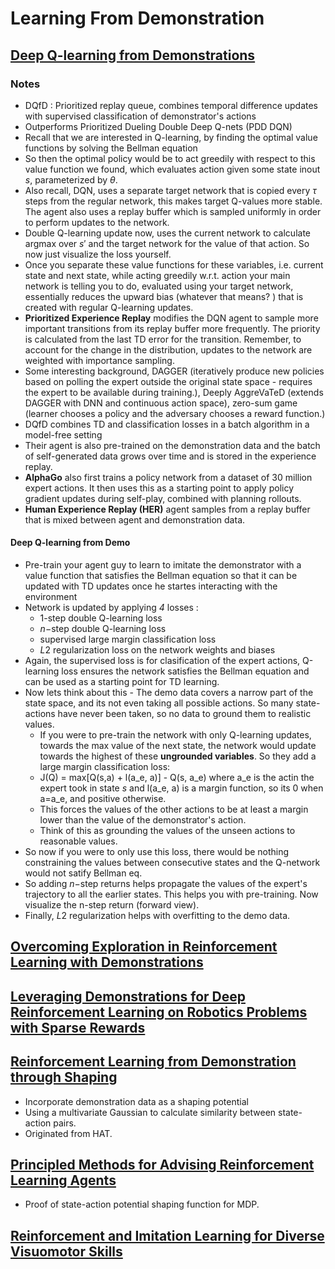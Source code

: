 # Learning From Demonstration

## [Deep Q-learning from Demonstrations](https://arxiv.org/pdf/1704.03732.pdf)

### Notes
- DQfD : Prioritized replay queue, combines temporal difference updates with supervised classification of demonstrator's actions
- Outperforms Prioritized Dueling Double Deep Q-nets (PDD DQN)
- Recall that we are interested in Q-learning, by finding the optimal value functions by solving the Bellman equation
- So then the optimal policy would be to act greedily with respect to this value function we found, which evaluates action given some state inout $s$, parameterized by $\theta$.
- Also recall, DQN, uses a separate target network that is copied every $\tau$ steps from the regular network, this makes target Q-values more stable. The agent also uses a replay buffer which is sampled uniformly in order to perform updates to the network.
- Double Q-learning update now, uses the current network to calculate argmax over $s'$ and the target network for the value of that action. So now just visualize the loss yourself.
- Once you separate these value functions for these variables, i.e. current state and next state, while acting greedily w.r.t. action your main network is telling you to do, evaluated using your target network, essentially reduces the upward bias (whatever that means? ) that is created with regular Q-learning updates. 
- **Prioritized Experience Replay** modifies the DQN agent to sample more important transitions from its replay buffer more frequently. The priority is calculated from the last TD error for the transition. Remember, to account for the change in the distribution, updates to the network are weighted with importance sampling.
- Some interesting background, DAGGER (iteratively produce new policies based on polling the expert outside the original state space - requires the expert to be available during training.), Deeply AggreVaTeD (extends DAGGER with DNN and continuous action space), zero-sum game (learner chooses a policy and the adversary chooses a reward function.)
- DQfD combines TD and classification losses in a batch algorithm in a model-free setting
- Their agent is also pre-trained on the demonstration data and the batch of self-generated data grows over time and is stored in the experience replay.
- **AlphaGo** also first trains a policy network from a dataset of 30 million expert actions. It then uses this as a starting point to apply policy gradient updates during self-play, combined with planning rollouts.
- **Human Experience Replay (HER)** agent samples from a replay buffer that is mixed between agent and demonstration data.

#### Deep Q-learning from Demo
- Pre-train your agent guy to learn to imitate the demonstrator with a value function that satisfies the Bellman equation so that it can be updated with TD updates once he startes interacting with the environment
- Network is updated by applying *4* losses :
  - 1-step double Q-learning loss
  - $n-$step double Q-learning loss
  - supervised large margin classification loss
  - $L2$ regularization loss on the network weights and biases
- Again, the supervised loss is for clasification of the expert actions, Q-learning loss ensures the network satisfies the Bellman equation and can be used as a starting point for TD learning.
- Now lets think about this - The demo data covers a narrow part of the state space, and its not even taking all possible actions. So many state-actions have never been taken, so no data to ground them to realistic values.
  - If you were to pre-train the network with only Q-learning updates, towards the max value of the next state, the network would update towards the highest of these **ungrounded variables**.
So they add a large margin classification loss:
  - J(Q) = max[Q(s,a) + l(a_e, a)] - Q(s, a_e)   where a_e is the actin the expert took in state $s$ and l(a_e, a) is a margin function, so its 0 when a=a_e, and positive otherwise.
  - This forces the values of the other actions to be at least a margin lower than the value of the demonstrator's action.
  - Think of this as grounding the values of the unseen actions to reasonable values.
 - So now if you were to only use this loss, there would be nothing constraining the values between consecutive states and the Q-network would not satify Bellman eq.
- So adding $n-$step returns helps propagate the values of the expert's trajectory to all the earlier states. This helps you with pre-training. Now visualize the n-step return (forward view).
- Finally, $L2$ regularization helps with overfitting to the demo data.


## [Overcoming Exploration in Reinforcement Learning with Demonstrations](https://arxiv.org/pdf/1709.10089.pdf)


## [Leveraging Demonstrations for Deep Reinforcement Learning on Robotics Problems with Sparse Rewards](https://arxiv.org/pdf/1707.08817.pdf)



## [Reinforcement Learning from Demonstration through Shaping](https://www.ijcai.org/Proceedings/15/Papers/472.pdf)
- Incorporate demonstration data as a shaping potential
- Using a multivariate Gaussian to calculate similarity between state-action pairs.
- Originated from HAT.


## [Principled Methods for Advising Reinforcement Learning Agents](http://cseweb.ucsd.edu/~ewiewior/03principled.pdf)
- Proof of state-action potential shaping function for MDP.
## [Reinforcement and Imitation Learning for Diverse Visuomotor Skills](https://arxiv.org/abs/1802.09564)





